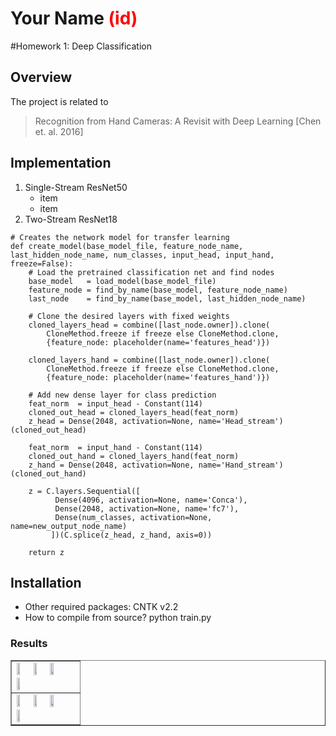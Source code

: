 # Your Name <span style="color:red">(id)</span>

#Homework 1: Deep Classification

## Overview
The project is related to 
> Recognition from Hand Cameras: A Revisit with Deep Learning [Chen et. al. 2016]


## Implementation
1. Single-Stream ResNet50
	* item
	* item
2. Two-Stream ResNet18

```
# Creates the network model for transfer learning
def create_model(base_model_file, feature_node_name, last_hidden_node_name, num_classes, input_head, input_hand, freeze=False):
    # Load the pretrained classification net and find nodes
    base_model   = load_model(base_model_file)
    feature_node = find_by_name(base_model, feature_node_name)
    last_node    = find_by_name(base_model, last_hidden_node_name)

    # Clone the desired layers with fixed weights
    cloned_layers_head = combine([last_node.owner]).clone(
        CloneMethod.freeze if freeze else CloneMethod.clone,
        {feature_node: placeholder(name='features_head')})

    cloned_layers_hand = combine([last_node.owner]).clone(
        CloneMethod.freeze if freeze else CloneMethod.clone,
        {feature_node: placeholder(name='features_hand')})

    # Add new dense layer for class prediction
    feat_norm  = input_head - Constant(114)
    cloned_out_head = cloned_layers_head(feat_norm)
    z_head = Dense(2048, activation=None, name='Head_stream') (cloned_out_head)

    feat_norm  = input_hand - Constant(114)
    cloned_out_hand = cloned_layers_hand(feat_norm)
    z_hand = Dense(2048, activation=None, name='Hand_stream') (cloned_out_hand)

    z = C.layers.Sequential([
          Dense(4096, activation=None, name='Conca'),
          Dense(2048, activation=None, name='fc7'),
          Dense(num_classes, activation=None, name=new_output_node_name)
         ])(C.splice(z_head, z_hand, axis=0))

    return z
```

## Installation
* Other required packages: CNTK v2.2
* How to compile from source? python train.py

### Results

<table border=1>
<tr>
<td>
<img src="placeholder.jpg" width="24%"/>
<img src="placeholder.jpg"  width="24%"/>
<img src="placeholder.jpg" width="24%"/>
<img src="placeholder.jpg" width="24%"/>
</td>
</tr>

<tr>
<td>
<img src="placeholder.jpg" width="24%"/>
<img src="placeholder.jpg"  width="24%"/>
<img src="placeholder.jpg" width="24%"/>
<img src="placeholder.jpg" width="24%"/>
</td>
</tr>

</table>


